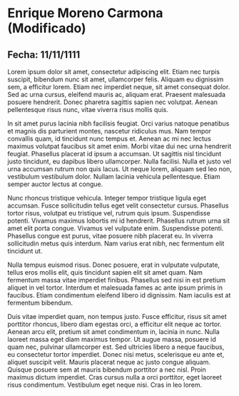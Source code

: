 # Enrique Moreno Carmona (Modificado)

## Fecha: 11/11/1111

Lorem ipsum dolor sit amet, consectetur adipiscing elit. Etiam nec turpis suscipit, bibendum nunc sit amet, ullamcorper felis. Aliquam eu dignissim sem, a efficitur lorem. Etiam nec imperdiet neque, sit amet consequat dolor. Sed ac urna cursus, eleifend mauris ac, aliquam erat. Praesent malesuada posuere hendrerit. Donec pharetra sagittis sapien nec volutpat. Aenean pellentesque risus nunc, vitae viverra risus mollis quis.

In sit amet purus lacinia nibh facilisis feugiat. Orci varius natoque penatibus et magnis dis parturient montes, nascetur ridiculus mus. Nam tempor convallis quam, id tincidunt nunc tempus et. Aenean ac mi nec lectus maximus volutpat faucibus sit amet enim. Morbi vitae dui nec urna hendrerit feugiat. Phasellus placerat id ipsum a accumsan. Ut sagittis nisl tincidunt justo tincidunt, eu dapibus libero ullamcorper. Nulla facilisi. Nulla et justo vel urna accumsan rutrum non quis lacus. Ut neque lorem, aliquam sed leo non, vestibulum vestibulum dolor. Nullam lacinia vehicula pellentesque. Etiam semper auctor lectus at congue.

Nunc rhoncus tristique vehicula. Integer tempor tristique ligula eget accumsan. Fusce sollicitudin tellus eget velit consectetur cursus. Phasellus tortor risus, volutpat eu tristique vel, rutrum quis ipsum. Suspendisse potenti. Vivamus maximus lobortis mi id hendrerit. Phasellus rutrum urna sit amet elit porta congue. Vivamus vel vulputate enim. Suspendisse potenti. Phasellus congue est purus, vitae posuere nibh placerat eu. In viverra sollicitudin metus quis interdum. Nam varius erat nibh, nec fermentum elit tincidunt ut.

Nulla tempus euismod risus. Donec posuere, erat in vulputate vulputate, tellus eros mollis elit, quis tincidunt sapien elit sit amet quam. Nam fermentum massa vitae imperdiet finibus. Phasellus sed nisi in est pretium aliquet in vel tortor. Interdum et malesuada fames ac ante ipsum primis in faucibus. Etiam condimentum eleifend libero id dignissim. Nam iaculis est at fermentum bibendum.

Duis vitae imperdiet quam, non tempus justo. Fusce efficitur, risus sit amet porttitor rhoncus, libero diam egestas orci, a efficitur elit neque ac tortor. Aenean arcu elit, pretium sit amet condimentum in, lacinia in nunc. Nulla laoreet massa eget diam maximus tempor. Ut augue massa, posuere id quam nec, pulvinar ullamcorper est. Sed ultricies libero a neque faucibus, eu consectetur tortor imperdiet. Donec nisi metus, scelerisque eu ante et, aliquet suscipit velit. Mauris placerat neque ac justo congue aliquam. Quisque posuere sem at mauris bibendum porttitor a nec nisl. Proin maximus dictum imperdiet. Cras cursus nulla a orci porttitor, eget laoreet risus condimentum. Vestibulum eget neque nisi. Cras in leo lorem.
